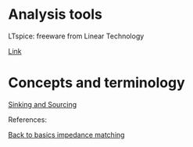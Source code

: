 # Analysis tools

LTspice: freeware from Linear Technology

[Link](http://www.linear.com/designtools/software/?gclid=Cj0KEQjw17i7BRC7toz5g5DM0tsBEiQAIt7nLMtloAH-qocPuQo56C-pguQvcrBJfm36K3PMNQg2j7waAksV8P8HAQ#LTspice)


# Concepts and terminology

[Sinking and Sourcing](http://digital.ni.com/public.nsf/allkb/A10122C63A7F5CFE86256B4C007491DD)

References:

[Back to basics impedance matching](http://electronicdesign.com/communications/back-basics-impedance-matching-part-1)
